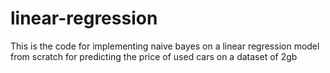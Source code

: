 # linear-regression

This is the code for implementing naive bayes on a linear regression model from scratch for predicting the price of used cars on
a dataset of 2gb

